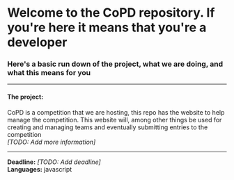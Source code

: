 # Welcome to the CoPD repository. If you're here it means that you're a developer
### Here's a basic run down of the project, what we are doing, and what this means for you
_____
#### The project:
CoPD is a competition that we are hosting, this repo has the website to help manage the competition. This website will, 
among other things be used for creating and managing teams and eventually submitting entries to the competition<br/>
_[TODO: Add more information]_
_____
__Deadline:__ _[TODO: Add deadline]_<br/>
__Languages:__ javascript
